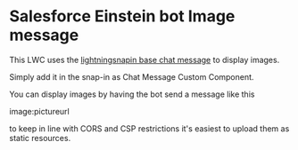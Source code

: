# Salesforce Einstein bot Image message

This LWC uses the [lightningsnapin base chat message](https://developer.salesforce.com/docs/component-library/bundle/lightningsnapin-base-chat-message) to display images.

Simply add it in the snap-in as Chat Message Custom Component.

You can display images by having the bot send a message like this

image:pictureurl

to keep in line with CORS and CSP restrictions it's easiest to upload them as static resources.
